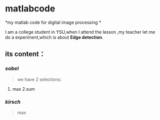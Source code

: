 # matlabcode
  
  *my matlab code for digital image processing *
  
  I am a college student in YSU,when I attend the lesson ,my teacher let me do a experiment,which is about **Edge detection**.
  
  ## its content：
  
  ### *sobel*
  
> we have 2 selections:
  
1. max   2.sum

  ### *kirsch*
  
>max


